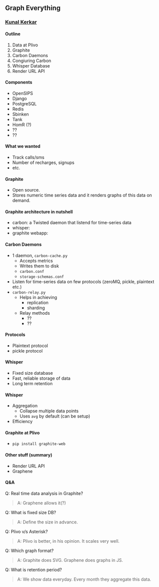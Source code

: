 ## Graph Everything
### [Kunal Kerkar](twitter.com/tsudot)

#### Outline
1. Data at Plivo
2. Graphite
3. Carbon Daemons
4. Congiuring Carbon
5. Whisper Database
6. Render URL API

#### Components
* OpenSIPS
* Django
* PostgreSQL
* Redis
* Sbinken
* Tank
* HomR (?)
* ??
* ??

#### What we wanted 
* Track calls/sms
* Number of recharges, signups
* etc.

#### Graphite
* Open source.
* Stores numeric time series data and it renders graphs of this data on demand.

#### Graphite architecture in nutshell
* carbon: a Twisted daemon that listend for time-series data
* whisper: 
* graphite webapp:

#### Carbon Daemons
* 1 daemon, `carbon-cache.py`
	* Accepts  metrics
	* Writes them to disk
	* `carbon.conf`
	* `storage-schemas.conf`
* Listen for time-series data on few protocols (zeroMQ, pickle, plaintext etc.)
* `carbon-relay.py`
	* Helps in achieving
		* replication
		* sharding
	* Relay methods
		* ??
		* ??

#### Protocols
* Plaintext protocol
* pickle protocol 

#### Whisper
* Fixed size database
* Fast, reliable storage of data
* Long term retention

#### Whisper
* Aggregation
	* Collapse multiple data points
	* Uses `avg` by default (can be setup)
* Efficiency

#### Graphite at Plivo
* `pip install graphite-web`

#### Other stuff (summary)
* Render URL API
* Graphene

#### Q&A
Q: Real time data analysis in Graphite?
> A: Graphene allows it(?)

Q: What is fixed size DB?
> A: Define the size in advance.

Q: Plivo v/s Asterisk?
> A: Plivo is better, in his opinion. It scales very well. 

Q: Which graph format?
> A: Graphite does SVG. Graphene does graphs in JS.

Q: What is retention period?
> A: We show data everyday. Every month they aggregate this data.
